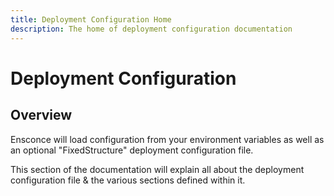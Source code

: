 ```yaml
---
title: Deployment Configuration Home
description: The home of deployment configuration documentation
---
```


# Deployment Configuration

## Overview

Ensconce will load configuration from your environment variables as well as an optional "FixedStructure" deployment configuration file.

This section of the documentation will explain all about the deployment configuration file & the various sections defined within it.